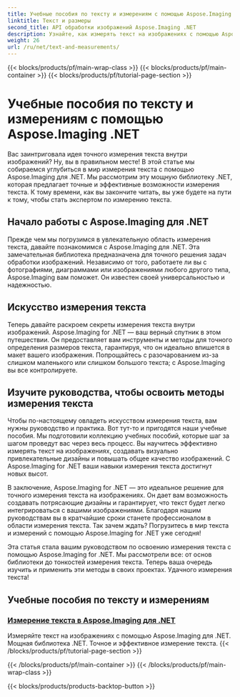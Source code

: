 ```yaml
---
title: Учебные пособия по тексту и измерениям с помощью Aspose.Imaging .NET
linktitle: Текст и размеры
second_title: API обработки изображений Aspose.Imaging .NET
description: Узнайте, как измерять текст на изображениях с помощью Aspose.Imaging for .NET, мощного и точного инструмента. Изучите учебные пособия, чтобы освоить методы измерения текста.
weight: 26
url: /ru/net/text-and-measurements/
---
```


{{< blocks/products/pf/main-wrap-class >}}
{{< blocks/products/pf/main-container >}}
{{< blocks/products/pf/tutorial-page-section >}}

# Учебные пособия по тексту и измерениям с помощью Aspose.Imaging .NET


Вас заинтриговала идея точного измерения текста внутри изображений? Ну, вы в правильном месте! В этой статье мы собираемся углубиться в мир измерения текста с помощью Aspose.Imaging для .NET. Мы рассмотрим эту мощную библиотеку .NET, которая предлагает точные и эффективные возможности измерения текста. К тому времени, как вы закончите читать, вы уже будете на пути к тому, чтобы стать экспертом по измерению текста.

## Начало работы с Aspose.Imaging для .NET

Прежде чем мы погрузимся в увлекательную область измерения текста, давайте познакомимся с Aspose.Imaging для .NET. Эта замечательная библиотека предназначена для точного решения задач обработки изображений. Независимо от того, работаете ли вы с фотографиями, диаграммами или изображениями любого другого типа, Aspose.Imaging вам поможет. Он известен своей универсальностью и надежностью.

## Искусство измерения текста

Теперь давайте раскроем секреты измерения текста внутри изображений. Aspose.Imaging for .NET — ваш верный спутник в этом путешествии. Он предоставляет вам инструменты и методы для точного определения размеров текста, гарантируя, что он идеально впишется в макет вашего изображения. Попрощайтесь с разочарованием из-за слишком маленького или слишком большого текста; с Aspose.Imaging вы все контролируете.

## Изучите руководства, чтобы освоить методы измерения текста

Чтобы по-настоящему овладеть искусством измерения текста, вам нужны руководство и практика. Вот тут-то и пригодятся наши учебные пособия. Мы подготовили коллекцию учебных пособий, которые шаг за шагом проведут вас через весь процесс. Вы научитесь эффективно измерять текст на изображениях, создавать визуально привлекательные дизайны и повышать общее качество изображений. С Aspose.Imaging for .NET ваши навыки измерения текста достигнут новых высот.

В заключение, Aspose.Imaging for .NET — это идеальное решение для точного измерения текста на изображениях. Он дает вам возможность создавать потрясающие дизайны и гарантирует, что текст будет легко интегрироваться с вашими изображениями. Благодаря нашим руководствам вы в кратчайшие сроки станете профессионалом в области измерения текста. Так зачем ждать? Погрузитесь в мир текста и измерений с помощью Aspose.Imaging for .NET уже сегодня!

Эта статья стала вашим руководством по освоению измерения текста с помощью Aspose.Imaging for .NET. Мы рассмотрели все: от основ библиотеки до тонкостей измерения текста. Теперь ваша очередь изучить и применить эти методы в своих проектах. Удачного измерения текста!
## Учебные пособия по тексту и измерениям
### [Измерение текста в Aspose.Imaging для .NET](./measure-text/)
Измеряйте текст на изображениях с помощью Aspose.Imaging для .NET. Мощная библиотека .NET. Точное и эффективное измерение текста.
{{< /blocks/products/pf/tutorial-page-section >}}

{{< /blocks/products/pf/main-container >}}
{{< /blocks/products/pf/main-wrap-class >}}

{{< blocks/products/products-backtop-button >}}
